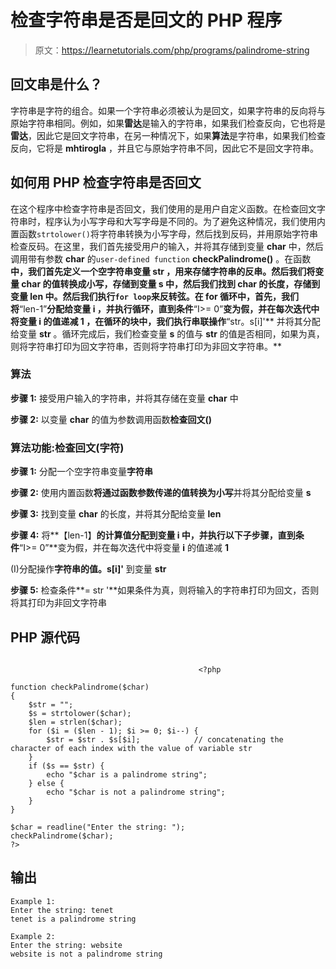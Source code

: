 # 检查字符串是否是回文的 PHP 程序

> 原文：<https://learnetutorials.com/php/programs/palindrome-string>

## 回文串是什么？

字符串是字符的组合。如果一个字符串必须被认为是回文，如果字符串的反向将与原始字符串相同。例如，如果**雷达**是输入的字符串，如果我们检查反向，它也将是**雷达**，因此它是回文字符串，在另一种情况下，如果**算法**是字符串，如果我们检查反向，它将是 **mhtirogla** ，并且它与原始字符串不同，因此它不是回文字符串。

## 如何用 PHP 检查字符串是否回文

在这个程序中检查字符串是否回文，我们使用的是用户自定义函数。在检查回文字符串时，程序认为小写字母和大写字母是不同的。为了避免这种情况，我们使用内置函数`strtolower()`将字符串转换为小写字母，然后找到反码，并用原始字符串检查反码。在这里，我们首先接受用户的输入，并将其存储到变量 **char** 中，然后调用带有参数 **char** 的`user-defined function` **checkPalindrome()** 。在函数**中，我们首先定义一个空字符串变量 **str** ，用来存储字符串的反串。然后我们将变量 **char** 的值转换成小写，存储到变量 **s** 中，然后我们找到 **char** 的长度，存储到变量 **len** 中。然后我们执行`for loop`来反转弦。在 for 循环中，首先，我们将**“len-1”**分配给变量 **i** ，并执行循环，直到条件**“I>= 0”**变为假，并在每次迭代中将变量 **i** 的值递减 **1** ，在循环的块中，我们执行串联操作**“str。s[i]'** 并将其分配给变量 **str** 。循环完成后，我们检查变量 **s** 的值与 **str** 的值是否相同，如果为真，则将字符串打印为回文字符串，否则将字符串打印为非回文字符串。**

### 算法

**步骤 1:** 接受用户输入的字符串，并将其存储在变量 **char** 中

**步骤 2:** 以变量 **char** 的值为参数调用函数**检查回文()**

### 算法功能:**检查回文(字符)**

**步骤 1:** 分配一个空字符串变量**字符串**

**步骤 2:** 使用内置函数**将通过函数参数传递的值转换为小写**并将其分配给变量 **s**

**步骤 3:** 找到变量 **char** 的长度，并将其分配给变量 **len**

**步骤 4:** 将**【len-1】**的计算值分配到变量 **i** 中，并执行以下子步骤，直到条件**“I>= 0”**变为假，并在每次迭代中将变量 **i** 的值递减 **1**

(I)分配操作**字符串的值。s[i]'** 到变量 **str**

**步骤 5:** 检查条件**= str '**如果条件为真，则将输入的字符串打印为回文，否则将其打印为非回文字符串

## PHP 源代码

```

                                          <?php

function checkPalindrome($char)
{
    $str = "";
    $s = strtolower($char);
    $len = strlen($char);
    for ($i = ($len - 1); $i >= 0; $i--) {
        $str = $str . $s[$i];            // concatenating the character of each index with the value of variable str
    }
    if ($s == $str) {
        echo "$char is a palindrome string";
    } else {
        echo "$char is not a palindrome string";
    }
}

$char = readline("Enter the string: ");
checkPalindrome($char);
?>

```

## 输出

```
Example 1:
Enter the string: tenet
tenet is a palindrome string

Example 2:
Enter the string: website
website is not a palindrome string
```